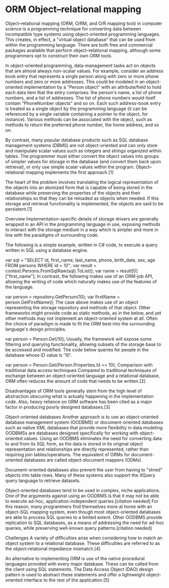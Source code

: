 # ORM Object–relational mapping

Object–relational mapping (ORM, O/RM, and O/R mapping tool) in computer science is a programming technique for converting data between incompatible type systems using object-oriented programming languages. This creates, in effect, a "virtual object database" that can be used from within the programming language. There are both free and commercial packages available that perform object–relational mapping, although some programmers opt to construct their own ORM tools.

In object-oriented programming, data-management tasks act on objects that are almost always non-scalar values. For example, consider an address book entry that represents a single person along with zero or more phone numbers and zero or more addresses. This could be modeled in an object-oriented implementation by a "Person object" with an attribute/field to hold each data item that the entry comprises: the person's name, a list of phone numbers, and a list of addresses. The list of phone numbers would itself contain "PhoneNumber objects" and so on. Each such address-book entry is treated as a single object by the programming language (it can be referenced by a single variable containing a pointer to the object, for instance). Various methods can be associated with the object, such as methods to return the preferred phone number, the home address, and so on.

By contrast, many popular database products such as SQL database management systems (DBMS) are not object-oriented and can only store and manipulate scalar values such as integers and strings organized within tables. The programmer must either convert the object values into groups of simpler values for storage in the database (and convert them back upon retrieval), or only use simple scalar values within the program. Object–relational mapping implements the first approach.[1]

The heart of the problem involves translating the logical representation of the objects into an atomized form that is capable of being stored in the database while preserving the properties of the objects and their relationships so that they can be reloaded as objects when needed. If this storage and retrieval functionality is implemented, the objects are said to be persistent.[1]

Overview
Implementation-specific details of storage drivers are generally wrapped in an API in the programming language in use, exposing methods to interact with the storage medium in a way which is simpler and more in line with the paradigms of surrounding code.

The following is a simple example, written in C# code, to execute a query written in SQL using a database engine.

var sql = "SELECT id, first_name, last_name, phone, birth_date, sex, age FROM persons WHERE id = 10";
var result = context.Persons.FromSqlRaw(sql).ToList();
var name = result[0]["first_name"];
In contrast, the following makes use of an ORM-job API, allowing the writing of code which naturally makes use of the features of the language.

var person = repository.GetPerson(10);
var firstName = person.GetFirstName();
The case above makes use of an object representing the storage repository and methods of that object. Other frameworks might provide code as static methods, as in the below, and yet other methods may not implement an object-oriented system at all. Often the choice of paradigm is made to fit the ORM best into the surrounding language's design principles.

var person = Person.Get(10);
Usually, the framework will expose some filtering and querying functionality, allowing subsets of the storage base to be accessed and modified. The code below queries for people in the database whose ID value is '10'.

var person = Person.Get(Person.Properties.Id == 10);
Comparison with traditional data access techniques
Compared to traditional techniques of exchange between an object-oriented language and a relational database, ORM often reduces the amount of code that needs to be written.[2]

Disadvantages of ORM tools generally stem from the high level of abstraction obscuring what is actually happening in the implementation code. Also, heavy reliance on ORM software has been cited as a major factor in producing poorly designed databases.[3]

Object-oriented databases
Another approach is to use an object-oriented database management system (OODBMS) or document-oriented databases such as native XML databases that provide more flexibility in data modeling. OODBMSs are databases designed specifically for working with object-oriented values. Using an OODBMS eliminates the need for converting data to and from its SQL form, as the data is stored in its original object representation and relationships are directly represented, rather than requiring join tables/operations. The equivalent of ORMs for document-oriented databases are called object-document mappers (ODMs).

Document-oriented databases also prevent the user from having to "shred" objects into table rows. Many of these systems also support the XQuery query language to retrieve datasets.

Object-oriented databases tend to be used in complex, niche applications. One of the arguments against using an OODBMS is that it may not be able to execute ad-hoc, application-independent queries.[citation needed] For this reason, many programmers find themselves more at home with an object-SQL mapping system, even though most object-oriented databases are able to process SQL queries to a limited extent. Other OODBMS provide replication to SQL databases, as a means of addressing the need for ad-hoc queries, while preserving well-known query patterns.[citation needed]

Challenges
A variety of difficulties arise when considering how to match an object system to a relational database. These difficulties are referred to as the object–relational impedance mismatch.[4]

An alternative to implementing ORM is use of the native procedural languages provided with every major database. These can be called from the client using SQL statements. The Data Access Object (DAO) design pattern is used to abstract these statements and offer a lightweight object-oriented interface to the rest of the application.[5]
